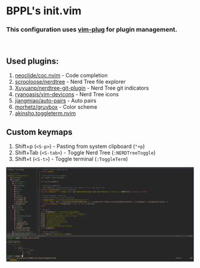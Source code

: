 # BPPL's init.vim
### This configuration uses [vim-plug](https://github.com/junegunn/vim-plug) for plugin management.
&nbsp;
## Used plugins:
1. [neoclide/coc.nvim](https://github.com/neoclide/coc.nvim) - Code completion
2. [scrooloose/nerdtree](https://github.com/preservim/nerdtree) - Nerd Tree file explorer
3. [Xuyuanp/nerdtree-git-plugin](https://github.com/Xuyuanp/nerdtree-git-plugin) - Nerd Tree git indicators
4. [ryanoasis/vim-devicons](https://github.com/ryanoasis/vim-devicons) - Nerd Tree icons
5. [jiangmiao/auto-pairs](https://github.com/jiangmiao/auto-pairs) - Auto pairs
6. [morhetz/gruvbox](https://github.com/morhetz/gruvbox) - Color scheme
7. [akinsho.toggleterm.nvim](https://github.com/akinsho/toggleterm.nvim)

## Custom keymaps
1. Shift+p (`<S-p>`) - Pasting from system clipboard (`"+p`)
2. Shift+Tab (`<S-tab>`) - Toggle Nerd Tree (`:NERDTreeToggle`)
3. Shift+t (`<S-t>`) - Toggle terminal (`:ToggleTerm`)
&nbsp;

![Neovim screenshot here](./x.png)
